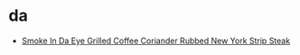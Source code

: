 # da

 * [Smoke In Da Eye Grilled Coffee Coriander Rubbed New York Strip Steak](index/s/smoke-in-da-eye-grilled-coffee-coriander-rubbed-new-york-strip-steak-51166600.json)
